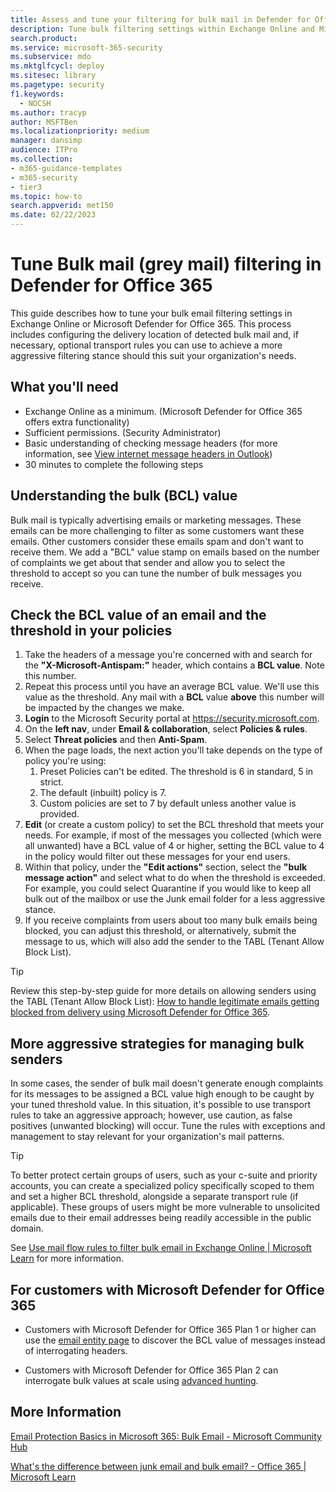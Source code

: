 ```yaml
---
title: Assess and tune your filtering for bulk mail in Defender for Office 365
description: Tune bulk filtering settings within Exchange Online and Microsoft Defender for Office 365
search.product:
ms.service: microsoft-365-security
ms.subservice: mdo
ms.mktglfcycl: deploy
ms.sitesec: library
ms.pagetype: security
f1.keywords:
  - NOCSH
ms.author: tracyp
author: MSFTBen
ms.localizationpriority: medium
manager: dansimp
audience: ITPro
ms.collection: 
- m365-guidance-templates
- m365-security
- tier3
ms.topic: how-to
search.appverid: met150
ms.date: 02/22/2023
---
```


# Tune Bulk mail (grey mail) filtering in Defender for Office 365

This guide describes how to tune your bulk email filtering settings in Exchange Online or Microsoft Defender for Office 365. This process includes configuring the delivery location of detected bulk mail and, if necessary, optional transport rules you can use to achieve a more aggressive filtering stance should this suit your organization's needs.

## What you'll need

- Exchange Online as a minimum. (Microsoft Defender for Office 365 offers extra functionality)
- Sufficient permissions. (Security Administrator)
- Basic understanding of checking message headers (for more information, see [View internet message headers in Outlook](https://support.microsoft.com/office/view-internet-message-headers-in-outlook-cd039382-dc6e-4264-ac74-c048563d212c))
- 30 minutes to complete the following steps

## Understanding the bulk (BCL) value

Bulk mail is typically advertising emails or marketing messages. These emails can be more challenging to filter as some customers want these emails. Other customers consider these emails spam and don't want to receive them. We add a "BCL" value stamp on emails based on the number of complaints we get about that sender and allow you to select the threshold to accept so you can tune the number of bulk messages you receive.

## Check the BCL value of an email and the threshold in your policies

1. Take the headers of a message you're concerned with and search for the **"X-Microsoft-Antispam:"** header, which contains a **BCL value**. Note this number.
1. Repeat this process until you have an average BCL value. We'll use this value as the threshold. Any mail with a **BCL** value **above** this number will be impacted by the changes we make.
1. **Login** to the Microsoft Security portal at https://security.microsoft.com.
1. On the **left nav**, under **Email & collaboration**, select **Policies & rules**.
1. Select **Threat policies** and then **Anti-Spam**.
1. When the page loads, the next action you'll take depends on the type of policy you're using:
   1. Preset Policies can't be edited. The threshold is 6 in standard, 5 in strict.
   1. The default (inbuilt) policy is 7. 
   1. Custom policies are set to 7 by default unless another value is provided.
1. **Edit** (or create a custom policy) to set the BCL threshold that meets your needs. For example, if most of the messages you collected (which were all unwanted) have a BCL value of 4 or higher, setting the BCL value to 4 in the policy would filter out these messages for your end users.
1. Within that policy, under the **"Edit actions"** section, select the **"bulk message action"** and select what to do when the threshold is exceeded. For example, you could select Quarantine if you would like to keep all bulk out of the mailbox or use the Junk email folder for a less aggressive stance.
1. If you receive complaints from users about too many bulk emails being blocked, you can adjust this threshold, or alternatively, submit the message to us, which will also add the sender to the TABL (Tenant Allow Block List).

> [!TIP]
> Review this step-by-step guide for more details on allowing senders using the TABL (Tenant Allow Block List): [How to handle legitimate emails getting blocked from delivery using Microsoft Defender for Office 365](how-to-handle-false-positives-in-microsoft-defender-for-office-365.md).

## More aggressive strategies for managing bulk senders

In some cases, the sender of bulk mail doesn't generate enough complaints for its messages to be assigned a BCL value high enough to be caught by your tuned threshold value. In this situation, it's possible to use transport rules to take an aggressive approach; however, use caution, as false positives (unwanted blocking) will occur. Tune the rules with exceptions and management to stay relevant for your organization's mail patterns.

> [!TIP]
>To better protect certain groups of users, such as your c-suite and priority accounts, you can create a specialized policy specifically scoped to them and set a higher BCL threshold, alongside a separate transport rule (if applicable). These groups of users might be more vulnerable to unsolicited emails due to their email addresses being readily accessible in the public domain.

See [Use mail flow rules to filter bulk email in Exchange Online | Microsoft Learn](/exchange/security-and-compliance/mail-flow-rules/use-rules-to-filter-bulk-mail) for more information.

## For customers with Microsoft Defender for Office 365

- Customers with Microsoft Defender for Office 365 Plan 1 or higher can use the [email entity page](https://techcommunity.microsoft.com/t5/microsoft-defender-for-office/introducing-the-email-entity-page-in-microsoft-defender-for/ba-p/2275420) to discover the BCL value of messages instead of interrogating headers.

- Customers with Microsoft Defender for Office 365 Plan 2 can interrogate bulk values at scale using [advanced hunting](/microsoft-365/security/office-365-security/anti-spam-spam-vs-bulk-about#how-to-tune-bulk-email.md). 

## More Information

[Email Protection Basics in Microsoft 365: Bulk Email - Microsoft Community Hub](https://techcommunity.microsoft.com/t5/microsoft-defender-for-office/email-protection-basics-in-microsoft-365-bulk-email/ba-p/3445337)

[What's the difference between junk email and bulk email? - Office 365 | Microsoft Learn](../anti-spam-spam-vs-bulk-about.md)
